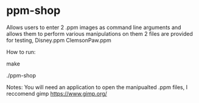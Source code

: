 # ppm-shop
Allows users to enter 2 .ppm images as command line arguments and allows them to perform various manipulations on them
2 files are provided for testing, Disney.ppm ClemsonPaw.ppm

How to run:

make

./ppm-shop <image1> <image2>

Notes:
You will need an application to open the manipualted .ppm files, I reccomend gimp https://www.gimp.org/
